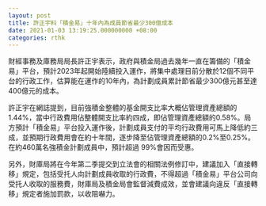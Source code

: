 ```yaml
---
layout: post
title: 許正宇料「積金易」十年內為成員節省最少300億成本
date: 2021-01-03 13:19:25.000000000 +08:00
categories: rthk
---
```


財經事務及庫務局局長許正宇表示，政府與積金局過去幾年一直在籌備的「積金易」平台，預計2023年起開始陸續投入運作，將集中處理目前分散於12個不同平台的行政工作，估算能在運作的10年內，為計劃成員累計節省最少300億元甚至達400億元的成本。

許正宇在網誌提到，目前強積金整體的基金開支比率大概佔管理資產總額的1.44%，當中行政費用佔整體開支比率約四成，即佔管理資產總額的0.58%。局方預計「積金易」平台投入運作後，計劃成員支付的平均行政費用可馬上降低約三成，並預期行政費用會在約十年間，逐步降至佔管理資產總額的0.2%至0.25%。在約460萬名強積金計劃成員中，預計超過 99%會因而受惠。

另外，財庫局將在今年第二季提交到立法會的相關法例修訂中，建議加入「直接轉移」規定，包括受托人向計劃成員收取的行政費，不得超過「積金易」平台公司向受托人收取的服務費，財庫局及積金局會監督減費成效，並會建議向違反「直接轉移」規定者施加罰款，以收阻嚇力。
